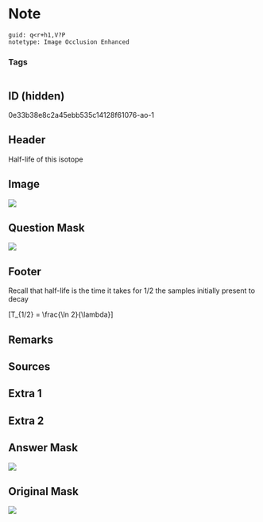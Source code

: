 # Note
```
guid: q<r+h1,V?P
notetype: Image Occlusion Enhanced
```

### Tags
```
```

## ID (hidden)
0e33b38e8c2a45ebb535c14128f61076-ao-1

## Header
Half-life of this isotope

## Image
<img src="tmpeky_3no3.png" />

## Question Mask
<img src="0e33b38e8c2a45ebb535c14128f61076-ao-1-Q.svg" />

## Footer
Recall that half-life is the time it takes for 1/2 the samples initially present to decay

\[T_{1/2} = \frac{\ln 2}{\lambda}\]

## Remarks


## Sources


## Extra 1


## Extra 2


## Answer Mask
<img src="0e33b38e8c2a45ebb535c14128f61076-ao-1-A.svg">

## Original Mask
<img src="0e33b38e8c2a45ebb535c14128f61076-ao-O.svg">
